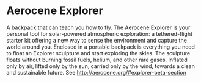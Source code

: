 # Aerocene Explorer
A backpack that can teach you how to fly. The Aerocene Explorer is your personal tool for solar-powered atmospheric exploration: a tethered-flight starter kit offering a new way to sense the environment and capture the world around you. Enclosed in a portable backpack is everything you need to float an Explorer sculpture and start exploring the skies. The sculpture floats without burning fossil fuels, helium, and other rare gases. Inflated only by air, lifted only by the sun, carried only by the wind, towards a clean and sustainable future. See http://aerocene.org/#explorer-beta-section
